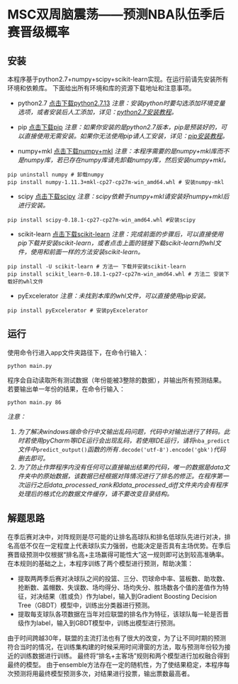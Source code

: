 # MSC双周脑震荡——预测NBA队伍季后赛晋级概率
## 安装
本程序基于python2.7+numpy+scipy+scikit-learn实现。在运行前请先安装所有环境和依赖库。
下面给出所有环境和库的资源下载地址和注意事项。

 - python2.7
 [点击下载python2.7.13][1]
*注意：安装python时要勾选添加环境变量选项，或者安装后人工添加，详见：[python2.7安装教程][2]。*

 - pip
 [点击下载pip][3]
*注意：如果你安装的是python2.7版本，pip是预装好的，可以直接使用无需安装。如果你无法使用pip请人工安装，详见：[pip安装教程][4]。*

 - numpy+mkl
[点击下载numpy+mkl][5]
*注意：本程序需要的是numpy+mkl库而不是numpy库，若已存在numpy库请先卸载numpy库，然后安装numpy+mkl。*
```
pip uninstall numpy # 卸载numpy
pip install numpy-1.11.3+mkl-cp27-cp27m-win_amd64.whl # 安装numpy-mkl
```
 - scipy
 [点击下载scipy][6]
 *注意：scipy依赖于numpy+mkl请安装好numpy+mkl后进行安装。*
 

```
pip install scipy-0.18.1-cp27-cp27m-win_amd64.whl #安装scipy
```

 - scikit-learn
 [点击下载scikit-learn][7]
 *注意：完成前面的步骤后，可以直接使用pip下载并安装scikit-learn，或者点击上面的链接下载scikit-learn的whl文件，使用和前面一样的方法安装scikit-learn。*

```
pip install -U scikit-learn # 方法一 下载并安装scikit-learn
pip install scikit_learn-0.18.1-cp27-cp27m-win_amd64.whl # 方法二 安装下载好的whl文件
```

 - pyExcelerator
 *注意：未找到本库的whl文件，可以直接使用pip安装。*
 

```
pip install pyExcelerator # 安装pyExcelerator
```

## 运行
使用命令行进入app文件夹路径下，在命令行输入：

```
python main.py
```
程序会自动读取所有测试数据（年份能被3整除的数据），并输出所有预测结果。
若要输出单一年份的结果，在命令行输入：

```
python main.py 86
```
*注意：*
 1. *为了解决windows端命令行中文输出乱码问题，代码中对输出进行了转码。此时若使用pyCharm等IDE运行会出现乱码，若使用IDE运行，请将*`nba_predict`*文件中*`predict_output()`*函数的所有*`.decode('utf-8').encode('gbk')`*代码删去即可。*
 2. *为了防止作弊程序内没有任何可以直接输出结果的代码，唯一的数据是data文件夹中的原始数据，该数据已经根据对阵情况进行了排名的修正。在程序第一次运行之后data_processed_rank和data_processed_diff文件夹内会有程序处理后的格式化的数据文件缓存，请不要改变目录结构。*



## 解题思路
在季后赛对决中，对阵规则是尽可能的让排名高球队和排名低球队先进行对决，排名高低不仅在一定程度上代表球队实力强弱，也能决定是否具有主场优势。在季后赛晋级预测中仅根据“排名高+主场赢得可能性大”这一规则即可达到较高准确率。
在本规则的基础之上，本程序训练了两个模型进行预测，帮助决策：

 - 提取两两季后赛对决球队之间的投篮、三分、罚球命中率、篮板数、助攻数、抢断数、盖帽数、失误数、场均得分、场均失分、胜场数各个值的差值作为特征，对决结果（胜或负）作为label，输入到Gradient Boosting Decision Tree（GBDT）模型中，训练出分类器进行预测。
 - 提取每支球队各项数据在当年对应联盟的排名作为特征，该球队每一轮是否晋级作为label，输入到GBDT模型中，训练出模型进行预测。

由于时间跨越30年，联盟的主流打法也有了很大的改变，为了让不同时期的预测符合当时的情况，在训练集构建的时候采用时间滑窗的方法，取与预测年份较为接近的训练数据进行训练。
最终将“排名+主客场”规则和两个模型进行加权融合得到最终的模型。
由于ensemble方法存在一定的随机性，为了使结果稳定，本程序每次预测将用最终模型预测多次，对结果进行投票，输出票数最高者。

  [1]: https://www.python.org/downloads/release/python-2713/
  [2]: http://www.liaoxuefeng.com/wiki/001374738125095c955c1e6d8bb493182103fac9270762a000/001374738150500472fd5785c194ebea336061163a8a974000
  [3]: https://pypi.python.org/pypi/pip#downloads
  [4]: http://www.tuicool.com/articles/eiM3Er3
  [5]: http://www.lfd.uci.edu/~gohlke/pythonlibs/#numpy
  [6]:http://www.lfd.uci.edu/~gohlke/pythonlibs/#scipy
  [7]:http://www.lfd.uci.edu/~gohlke/pythonlibs/#scikit-learn